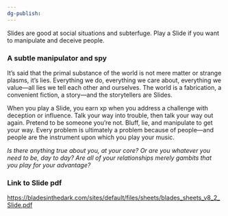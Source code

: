 ```yaml
---
dg-publish:
---
```

Slides are good at social situations and subterfuge. Play a Slide if you want to manipulate and deceive people.

### A subtle manipulator and spy

It’s said that the primal substance of the world is not mere matter or strange plasms, it’s lies. Everything we do, everything we care about, everything we value—all lies we tell each other and ourselves. The world is a fabrication, a convenient fiction, a story—and the storytellers are Slides.

When you play a Slide, you earn xp when you address a challenge with deception or influence. Talk your way into trouble, then talk your way out again. Pretend to be someone you’re not. Bluff, lie, and manipulate to get your way. Every problem is ultimately a problem because of people—and people are the instrument upon which you play your music.

*Is there anything true about you, at your core? Or are you whatever you need to*
*be, day to day? Are all of your relationships merely gambits that you play for your*
*advantage?*

### Link to Slide pdf
https://bladesinthedark.com/sites/default/files/sheets/blades_sheets_v8_2_Slide.pdf